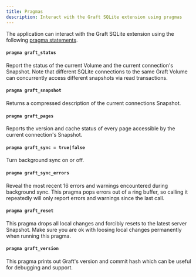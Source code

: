 ```yaml
---
title: Pragmas
description: Interact with the Graft SQLite extension using pragmas
---
```


The application can interact with the Graft SQLite extension using the following [pragma statements].

[pragma statements]: https://www.sqlite.org/pragma.html

#### **`pragma graft_status`**

Report the status of the current Volume and the current connection's Snapshot. Note that different SQLite connections to the same Graft Volume can concurrently access different snapshots via read transactions.

#### **`pragma graft_snapshot`**

Returns a compressed description of the current connections Snapshot.

#### **`pragma graft_pages`**

Reports the version and cache status of every page accessible by the current connection's Snapshot.

#### **`pragma graft_sync = true|false`**

Turn background sync on or off.

#### **`pragma graft_sync_errors`**

Reveal the most recent 16 errors and warnings encountered during background sync. This pragma pops errors out of a ring buffer, so calling it repeatedly will only report errors and warnings since the last call.

#### **`pragma graft_reset`**

This pragma drops all local changes and forcibly resets to the latest server Snapshot. Make sure you are ok with loosing local changes permanently when running this pragma.

#### **`pragma graft_version`**

This pragma prints out Graft's version and commit hash which can be useful for debugging and support.
